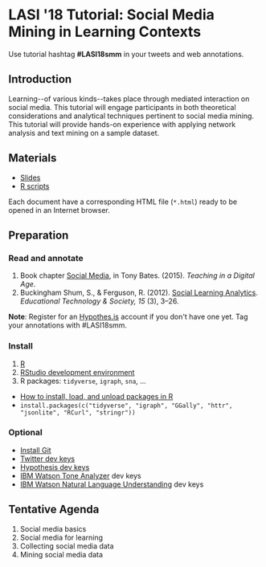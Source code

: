 # LASI '18 Tutorial: Social Media Mining in Learning Contexts

Use tutorial hashtag **#LASI18smm** in your tweets and web annotations.

## Introduction

Learning--of various kinds--takes place through mediated interaction on social media. This tutorial will engage participants in both theoretical considerations and analytical techniques pertinent to social media mining. This tutorial will provide hands-on experience with applying network analysis and text mining on a sample dataset.

## Materials

- [Slides](slides-ninja.Rmd)
- [R scripts](smm-scripts.R)

Each document have a corresponding HTML file (`*.html`) ready to be opened in an Internet browser.

## Preparation

### Read and annotate

1. Book chapter [Social Media](https://via.hypothes.is/https://opentextbc.ca/teachinginadigitalage/chapter/9-5-5-social-media/), in Tony Bates. (2015). *Teaching in a Digital Age*.
2. Buckingham Shum, S., & Ferguson, R. (2012). [Social Learning Analytics](https://via.hypothes.is/https://pdfs.semanticscholar.org/3864/1a9e8445149c9ff7a14e4b587c709fc63a5f.pdf). *Educational Technology & Society, 15* (3), 3–26.

**Note**: Register for an [Hypothes.is](https://web.hypothes.is/) account if you don't have one yet.
Tag your annotations with #LASI18smm.

### Install

1. [R](https://cran.r-project.org/)
2. [RStudio development environment](https://www.rstudio.com/)
3. R packages: `tidyverse`, `igraph`, `sna`, ...
  - [How to install, load, and unload packages in R](http://www.dummies.com/programming/r/how-to-install-load-and-unload-packages-in-r/)
  - `install.packages(c("tidyverse", "igraph", "GGally", "httr", "jsonlite", "RCurl", "stringr"))`

### Optional

- [Install Git](https://git-scm.com/)
- [Twitter dev keys](https://apps.twitter.com/)
- [Hypothesis dev keys](https://web.hypothes.is/developers/)
- [IBM Watson Tone Analyzer](https://www.ibm.com/watson/services/tone-analyzer/) dev keys
- [IBM Watson Natural Language Understanding](https://www.ibm.com/watson/services/natural-language-understanding/) dev keys

## Tentative Agenda

1. Social media basics
2. Social media for learning
3. Collecting social media data
4. Mining social media data
